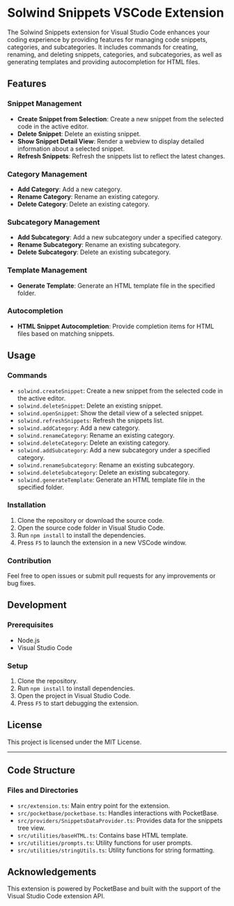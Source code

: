 # Solwind Snippets VSCode Extension

The Solwind Snippets extension for Visual Studio Code enhances your coding experience by providing features for managing code snippets, categories, and subcategories. It includes commands for creating, renaming, and deleting snippets, categories, and subcategories, as well as generating templates and providing autocompletion for HTML files.

## Features

### Snippet Management

- **Create Snippet from Selection**: Create a new snippet from the selected code in the active editor.
- **Delete Snippet**: Delete an existing snippet.
- **Show Snippet Detail View**: Render a webview to display detailed information about a selected snippet.
- **Refresh Snippets**: Refresh the snippets list to reflect the latest changes.

### Category Management

- **Add Category**: Add a new category.
- **Rename Category**: Rename an existing category.
- **Delete Category**: Delete an existing category.

### Subcategory Management

- **Add Subcategory**: Add a new subcategory under a specified category.
- **Rename Subcategory**: Rename an existing subcategory.
- **Delete Subcategory**: Delete an existing subcategory.

### Template Management

- **Generate Template**: Generate an HTML template file in the specified folder.

### Autocompletion

- **HTML Snippet Autocompletion**: Provide completion items for HTML files based on matching snippets.

## Usage

### Commands

- `solwind.createSnippet`: Create a new snippet from the selected code in the active editor.
- `solwind.deleteSnippet`: Delete an existing snippet.
- `solwind.openSnippet`: Show the detail view of a selected snippet.
- `solwind.refreshSnippets`: Refresh the snippets list.
- `solwind.addCategory`: Add a new category.
- `solwind.renameCategory`: Rename an existing category.
- `solwind.deleteCategory`: Delete an existing category.
- `solwind.addSubcategory`: Add a new subcategory under a specified category.
- `solwind.renameSubcategory`: Rename an existing subcategory.
- `solwind.deleteSubcategory`: Delete an existing subcategory.
- `solwind.generateTemplate`: Generate an HTML template file in the specified folder.

### Installation

1. Clone the repository or download the source code.
2. Open the source code folder in Visual Studio Code.
3. Run `npm install` to install the dependencies.
4. Press `F5` to launch the extension in a new VSCode window.

### Contribution

Feel free to open issues or submit pull requests for any improvements or bug fixes.

## Development

### Prerequisites

- Node.js
- Visual Studio Code

### Setup

1. Clone the repository.
2. Run `npm install` to install dependencies.
3. Open the project in Visual Studio Code.
4. Press `F5` to start debugging the extension.

## License

This project is licensed under the MIT License.

---

## Code Structure

### Files and Directories

- `src/extension.ts`: Main entry point for the extension.
- `src/pocketbase/pocketbase.ts`: Handles interactions with PocketBase.
- `src/providers/SnippetsDataProvider.ts`: Provides data for the snippets tree view.
- `src/utilities/baseHTML.ts`: Contains base HTML template.
- `src/utilities/prompts.ts`: Utility functions for user prompts.
- `src/utilities/stringUtils.ts`: Utility functions for string formatting.

## Acknowledgements

This extension is powered by PocketBase and built with the support of the Visual Studio Code extension API.

